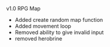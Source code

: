 v1.0
RPG Map
- Added create random map function
- Added movement loop
- Removed ability to give invalid input
- removed herobrine